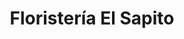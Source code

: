 ---
title: "Floristería El Sapito"
url: /san-antonio-de-belen/floristeria-el-sapito/
shop: Blumen
---